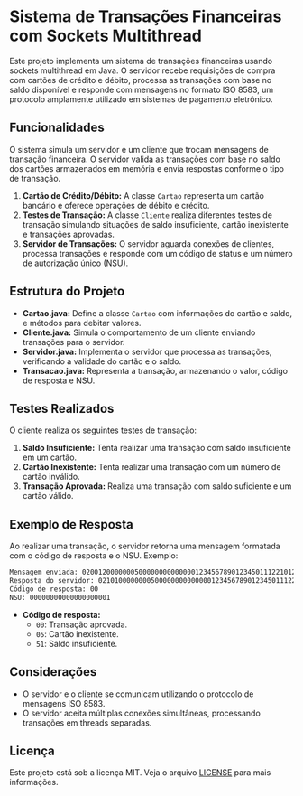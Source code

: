 # Sistema de Transações Financeiras com Sockets Multithread

Este projeto implementa um sistema de transações financeiras usando sockets multithread em Java. O servidor recebe requisições de compra com cartões de crédito e débito, processa as transações com base no saldo disponível e responde com mensagens no formato ISO 8583, um protocolo amplamente utilizado em sistemas de pagamento eletrônico.

## Funcionalidades

O sistema simula um servidor e um cliente que trocam mensagens de transação financeira. O servidor valida as transações com base no saldo dos cartões armazenados em memória e envia respostas conforme o tipo de transação.

1. **Cartão de Crédito/Débito:** A classe `Cartao` representa um cartão bancário e oferece operações de débito e crédito.
2. **Testes de Transação:** A classe `Cliente` realiza diferentes testes de transação simulando situações de saldo insuficiente, cartão inexistente e transações aprovadas.
3. **Servidor de Transações:** O servidor aguarda conexões de clientes, processa transações e responde com um código de status e um número de autorização único (NSU).

## Estrutura do Projeto

- **Cartao.java:** Define a classe `Cartao` com informações do cartão e saldo, e métodos para debitar valores.
- **Cliente.java:** Simula o comportamento de um cliente enviando transações para o servidor.
- **Servidor.java:** Implementa o servidor que processa as transações, verificando a validade do cartão e o saldo.
- **Transacao.java:** Representa a transação, armazenando o valor, código de resposta e NSU.
  
## Testes Realizados

O cliente realiza os seguintes testes de transação:

1. **Saldo Insuficiente:** Tenta realizar uma transação com saldo insuficiente em um cartão.
2. **Cartão Inexistente:** Tenta realizar uma transação com um número de cartão inválido.
3. **Transação Aprovada:** Realiza uma transação com saldo suficiente e um cartão válido.

## Exemplo de Resposta

Ao realizar uma transação, o servidor retorna uma mensagem formatada com o código de resposta e o NSU. Exemplo:

```bash
Mensagem enviada: 0200120000000500000000000000123456789012345011122101203REDE123987654321098765400 
Resposta do servidor: 0210100000000500000000000000123456789012345011122101203REDE12300500000000000000001 
Código de resposta: 00 
NSU: 00000000000000000001
```

- **Código de resposta:**
  - `00`: Transação aprovada.
  - `05`: Cartão inexistente.
  - `51`: Saldo insuficiente.

## Considerações

- O servidor e o cliente se comunicam utilizando o protocolo de mensagens ISO 8583.
- O servidor aceita múltiplas conexões simultâneas, processando transações em threads separadas.
  
## Licença

Este projeto está sob a licença MIT. Veja o arquivo [LICENSE](LICENSE) para mais informações.